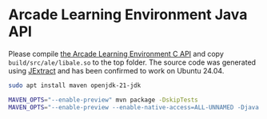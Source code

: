 # Arcade Learning Environment Java API

Please compile [the Arcade Learning Environment C API](https://github.com/yukoba/Arcade-Learning-Environment-C-API) and copy `build/src/ale/libale.so` to the top folder.
The source code was generated using [JExtract](https://jdk.java.net/jextract/) and has been confirmed to work on Ubuntu 24.04.

```sh
sudo apt install maven openjdk-21-jdk

MAVEN_OPTS="--enable-preview" mvn package -DskipTests
MAVEN_OPTS="--enable-preview --enable-native-access=ALL-UNNAMED -Djava.library.path=." mvn exec:java -Dexec.mainClass=jp.yukoba.ale.Test -Dexec.args=pong.bin -Dexec.classpathScope=test
```
